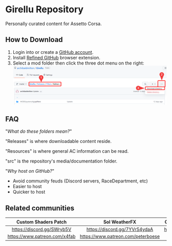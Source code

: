 # Girellu Repository
Personally curated content for Assetto Corsa.

## How to Download
1. Login into or create a [GitHub account](https://github.com/join).
2. Install [Refined GitHub](https://github.com/sindresorhus/refined-github#install "GitHub Repository") browser extension.
3. Select a mod folder then click the three dot menu on the right:
![](./src/repository/download.png)

## FAQ
"*What do these folders mean?*"

"Releases" is where downloadable content reside.

"Resources" is where general AC information can be read.

"src" is the repository's media/documentation folder.

"*Why host on GitHub?*"
* Avoid community feuds (Discord servers, RaceDepartment, etc)
* Easier to host
* Quicker to host

## Related communities
Custom Shaders Patch | Sol WeatherFX | Girellu (Troubleshooting help)
|:---:|:---:|:---:|
https://discord.gg/SWryb5V | https://discord.gg/7YVrS4ydaA | https://discord.gg/jgG738MtCe
https://www.patreon.com/x4fab | https://www.patreon.com/peterboese | x